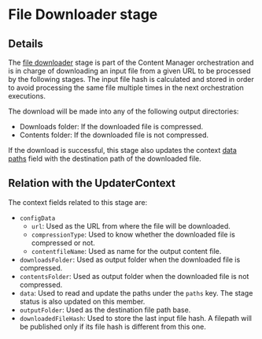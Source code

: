 # File Downloader stage

## Details

The [file downloader](../../src/components/fileDownloader.hpp) stage is part of the Content Manager orchestration and is in charge of downloading an input file from a given URL to be processed by the following stages. The input file hash is calculated and stored in order to avoid processing the same file multiple times in the next orchestration executions.

The download will be made into any of the following output directories:
- Downloads folder: If the downloaded file is compressed.
- Contents folder: If the downloaded file is not compressed.

If the download is successful, this stage also updates the context [data paths](../../src/components/updaterContext.hpp) field with the destination path of the downloaded file.

## Relation with the UpdaterContext

The context fields related to this stage are:

- `configData`
  + `url`: Used as the URL from where the file will be downloaded.
  + `compressionType`: Used to know whether the downloaded file is compressed or not.
  + `contentfileName`: Used as name for the output content file.
- `downloadsFolder`: Used as output folder when the downloaded file is compressed.
- `contentsFolder`: Used as output folder when the downloaded file is not compressed.
- `data`: Used to read and update the paths under the `paths` key. The stage status is also updated on this member.
- `outputFolder`: Used as the destination file path base.
- `downloadedFileHash`: Used to store the last input file hash. A filepath will be published only if its file hash is different from this one.
